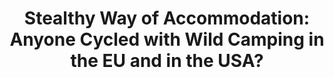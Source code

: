 ---
layout: community
category: community
title: "Stealthy Way of Accommodation: Anyone Cycled with Wild Camping in the EU and in the USA?"
description: "Anyone cycled for month + with wild camping with tent as preferred way of accomodation? Have you experienced any issues with officials/local rules and restrictions? "
isTopLevel: false
isSingleLevel: false
isArticle: false
datePublished: 2022-06-14 06:15:00 +0300
dateModified: 2022-06-14 06:15:00 +0300
published: false
---